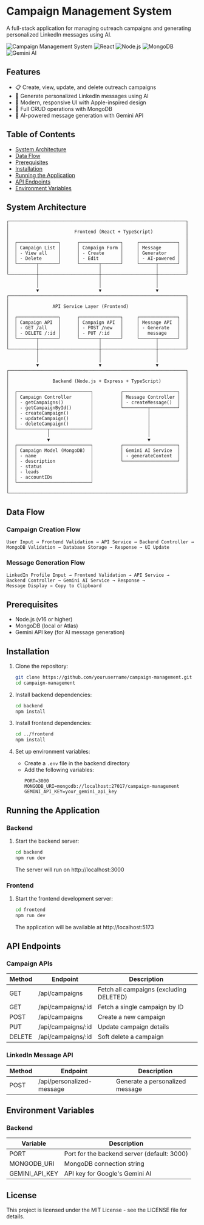 # Campaign Management System

A full-stack application for managing outreach campaigns and generating personalized LinkedIn messages using AI.

![Campaign Management System](https://img.shields.io/badge/Campaign%20Management-System-blue)
![React](https://img.shields.io/badge/Frontend-React-blue)
![Node.js](https://img.shields.io/badge/Backend-Node.js-green)
![MongoDB](https://img.shields.io/badge/Database-MongoDB-green)
![Gemini AI](https://img.shields.io/badge/AI-Gemini-purple)

## Features

- 📋 Create, view, update, and delete outreach campaigns
- 💬 Generate personalized LinkedIn messages using AI
- 🎨 Modern, responsive UI with Apple-inspired design
- 🔄 Full CRUD operations with MongoDB
- 🤖 AI-powered message generation with Gemini API

## Table of Contents

- [System Architecture](#system-architecture)
- [Data Flow](#data-flow)
- [Prerequisites](#prerequisites)
- [Installation](#installation)
- [Running the Application](#running-the-application)
- [API Endpoints](#api-endpoints)
- [Environment Variables](#environment-variables)

## System Architecture

```
┌─────────────────────────────────────────────────────────────────┐
│                                                                 │
│                        Frontend (React + TypeScript)            │
│                                                                 │
│  ┌───────────────┐      ┌───────────────┐     ┌──────────────┐  │
│  │ Campaign List │      │ Campaign Form │     │ Message      │  │
│  │ - View all    │      │ - Create      │     │ Generator    │  │
│  │ - Delete      │      │ - Edit        │     │ - AI-powered │  │
│  └───────┬───────┘      └───────┬───────┘     └──────┬───────┘  │
│          │                      │                    │          │
└──────────┼──────────────────────┼────────────────────┼──────────┘
           │                      │                    │           
           │                      │                    │           
           ▼                      ▼                    ▼           
┌─────────────────────────────────────────────────────────────────┐
│                                                                 │
│                API Service Layer (Frontend)                     │
│                                                                 │
│  ┌───────────────┐      ┌───────────────┐     ┌──────────────┐  │
│  │ Campaign API  │      │ Campaign API  │     │ Message API  │  │
│  │ - GET /all    │      │ - POST /new   │     │ - Generate   │  │
│  │ - DELETE /:id │      │ - PUT /:id    │     │   message    │  │
│  └───────┬───────┘      └───────┬───────┘     └──────┬───────┘  │
│          │                      │                    │          │
└──────────┼──────────────────────┼────────────────────┼──────────┘
           │                      │                    │           
           │                      │                    │           
           ▼                      ▼                    ▼           
┌─────────────────────────────────────────────────────────────────┐
│                                                                 │
│                Backend (Node.js + Express + TypeScript)         │
│                                                                 │
│  ┌───────────────────────────┐          ┌────────────────────┐  │
│  │ Campaign Controller       │          │ Message Controller │  │
│  │ - getCampaigns()          │          │ - createMessage()  │  │
│  │ - getCampaignById()       │          └─────────┬──────────┘  │
│  │ - createCampaign()        │                    │             │
│  │ - updateCampaign()        │                    │             │
│  │ - deleteCampaign()        │                    │             │
│  └───────────┬───────────────┘                    │             │
│              │                                    │             │
│              ▼                                    ▼             │
│  ┌───────────────────────────┐          ┌────────────────────┐  │
│  │ Campaign Model (MongoDB)  │          │ Gemini AI Service  │  │
│  │ - name                    │          │ - generateContent  │  │
│  │ - description             │          └────────────────────┘  │
│  │ - status                  │                                  │
│  │ - leads                   │                                  │
│  │ - accountIDs              │                                  │
│  └───────────────────────────┘                                  │
│                                                                 │
└─────────────────────────────────────────────────────────────────┘
```

## Data Flow

### Campaign Creation Flow
```
User Input → Frontend Validation → API Service → Backend Controller → 
MongoDB Validation → Database Storage → Response → UI Update
```

### Message Generation Flow
```
LinkedIn Profile Input → Frontend Validation → API Service → 
Backend Controller → Gemini AI Service → Response → 
Message Display → Copy to Clipboard
```

## Prerequisites

- Node.js (v16 or higher)
- MongoDB (local or Atlas)
- Gemini API key (for AI message generation)

## Installation

1. Clone the repository:
   ```bash
   git clone https://github.com/yourusername/campaign-management.git
   cd campaign-management
   ```

2. Install backend dependencies:
   ```bash
   cd backend
   npm install
   ```

3. Install frontend dependencies:
   ```bash
   cd ../frontend
   npm install
   ```

4. Set up environment variables:
   - Create a `.env` file in the backend directory
   - Add the following variables:
     ```
     PORT=3000
     MONGODB_URI=mongodb://localhost:27017/campaign-management
     GEMINI_API_KEY=your_gemini_api_key
     ```

## Running the Application

### Backend

1. Start the backend server:
   ```bash
   cd backend
   npm run dev
   ```
   The server will run on http://localhost:3000

### Frontend

1. Start the frontend development server:
   ```bash
   cd frontend
   npm run dev
   ```
   The application will be available at http://localhost:5173

## API Endpoints

### Campaign APIs

| Method | Endpoint | Description |
|--------|----------|-------------|
| GET    | /api/campaigns | Fetch all campaigns (excluding DELETED) |
| GET    | /api/campaigns/:id | Fetch a single campaign by ID |
| POST   | /api/campaigns | Create a new campaign |
| PUT    | /api/campaigns/:id | Update campaign details |
| DELETE | /api/campaigns/:id | Soft delete a campaign |

### LinkedIn Message API

| Method | Endpoint | Description |
|--------|----------|-------------|
| POST   | /api/personalized-message | Generate a personalized message |

## Environment Variables

### Backend

| Variable | Description |
|----------|-------------|
| PORT | Port for the backend server (default: 3000) |
| MONGODB_URI | MongoDB connection string |
| GEMINI_API_KEY | API key for Google's Gemini AI |

## License

This project is licensed under the MIT License - see the LICENSE file for details.
